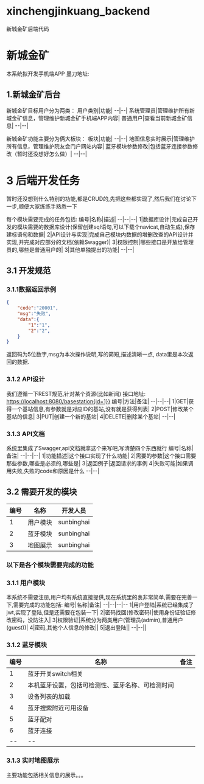 # xinchengjinkuang_backend
新城金矿后端代码

# 新城金矿
本系统拟开发手机端APP
墨刀地址:


## 1.新城金矿后台
新城金矿目标用户分为两类：
用户类别|功能|
--|--|
系统管理员|管理维护所有新城金矿信息，管理维护新城金矿手机端APP内容|
普通用户|查看当前新城金矿信息|
--|--|

新城金矿功能主要分为俩大板块：
板块|功能|
--|--|
地图信息实时展示|管理维护所有信息，管理维护院友会门户网站内容|
蓝牙模块参数修改|包括蓝牙连接参数修改（暂时还没想好怎么做）|
--|--|

# 3 后端开发任务
暂时还没想到什么特别的功能,都是CRUD的,先把这些都实现了,然后我们在讨论下一步,顺便大家练练手熟悉一下

每个模块需要完成的任务包括:
编号|名称|描述|
--|--|--|
1|数据库设计|完成自己开发的模块需要的数据库设计(保留创建sql语句,可以下载个navicat,自动生成),保存建标语句和数据|
2|API设计与实现|完成自己模块内数据的增删改查的API设计并实现,并完成对应部分的文档(依赖Swagger)|
3|权限控制|哪些接口是开放给管理员的,哪些是普通用户的|
3|其他单独提出的功能|
--|--|
## 3.1 开发规范

### 3.1.1数据返回示例
```json
{
    "code":"20001",
    "msg":"失败",
    "data":{
        "1":"1",
        "2":"2",
    }
}
```
返回码为5位数字,msg为本次操作说明,写的简短,描述清晰一点,
data里是本次返回的数据.
### 3.1.2 API设计
我们遵循一下REST规范,针对某个资源(比如新闻)
接口地址:
<https://localhost:8080/basestation{id=1}}>
编号|方法|备注|
--|--|--|
1|GET|获得一个基站信息,有参数就是对应ID的基站,没有就是获得列表|
2|POST|修改某个基站的信息|
3|PUT|创建一个新的基站|
4|DELETE|删除某个基站|
--|--|
### 3.1.3 API文档
系统里集成了Swagger,api文档就拿这个来写吧,写清楚四个东西就行
编号|名称|备注|
--|--|--|
1|功能描述|这个接口实现了什么功能|
2|需要的参数|这个接口需要那些参数,哪些是必须的,哪些是|
3|返回例子|返回请求的事例
4|失败可能|如果调用失败,失败的code和原因是什么
--|--|
## 3.2 需要开发的模块
编号|名称|开发人员|
--|--|--|
1|用户模块|sunbinghai|
2|蓝牙模块|sunbinghai|
3|地图展示|sunbinghai|

### 以下是各个模块需要完成的功能
### 3.1.1 用户模块
本系统不需要注册,用户均有系统直接提供,现在系统里的表非常简单,需要在完善一下,需要完成的功能包括:
编号|名称|备注|
--|--|--|--
1|用户登陆|系统已经集成了jwt,实现了登陆,但是还需要在包装一下|
2|密码找回(修改密码)|使用身份证验证修改密码，没防注入|
3|权限验证|系统分为两类用户(管理员(admin),普通用户(guest))|
4|密码,其他个人信息的修改||
5|退出登陆||
--|--||

### 3.1.2 蓝牙模块

编号|名称|备注|
--|--|--|
1|蓝牙开关switch相关|
2|本机蓝牙设置，包括可检测性、蓝牙名称、可检测时间|
3|设备列表的加载|
4|蓝牙搜索附近可用设备|
5|蓝牙配对|
6|蓝牙连接|
--|--|

### 3.1.3 实时地图展示
主要功能包括相关信息的展示。。。


